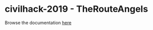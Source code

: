 # civilhack-2019 - TheRouteAngels

Browse the documentation
[here](https://amirlb.github.io/civilhack-2019/)
